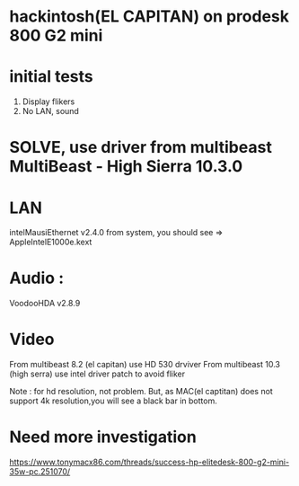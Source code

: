 

# hackintosh(EL CAPITAN) on prodesk 800 G2 mini 


# initial tests 
1. Display flikers
2. No LAN, sound 

# SOLVE, use driver from multibeast MultiBeast - High Sierra 10.3.0 

# LAN 
intelMausiEthernet v2.4.0 
from system, you should see => AppleIntelE1000e.kext

# Audio : 
VoodooHDA v2.8.9

# Video
From multibeast 8.2 (el capitan) use HD 530 drviver 
From multibeast 10.3 (high serra) use intel driver patch to avoid fliker 

Note : for hd resolution, not problem. But, as MAC(el captitan) does not support 4k resolution,you will see a black bar in bottom.  

# Need more investigation 

https://www.tonymacx86.com/threads/success-hp-elitedesk-800-g2-mini-35w-pc.251070/
